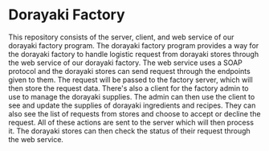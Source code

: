 # Dorayaki Factory
This repository consists of the server, client, and web service of our dorayaki factory program. The dorayaki factory program provides a way for the dorayaki factory to handle logistic request from dorayaki stores through the web service of our dorayaki factory. The web service uses a SOAP protocol and the dorayaki stores can send request through the endpoints given to them. The request will be passed to the factory server, which will then store the request data. There's also a client for the factory admin to use to manage the dorayaki supplies. The admin can then use the client to see and update the supplies of dorayaki ingredients and recipes. They can also see the list of requests from stores and choose to accept or decline the request. All of these actions are sent to the server which will then process it. The dorayaki stores can then check the status of their request through the web service.
